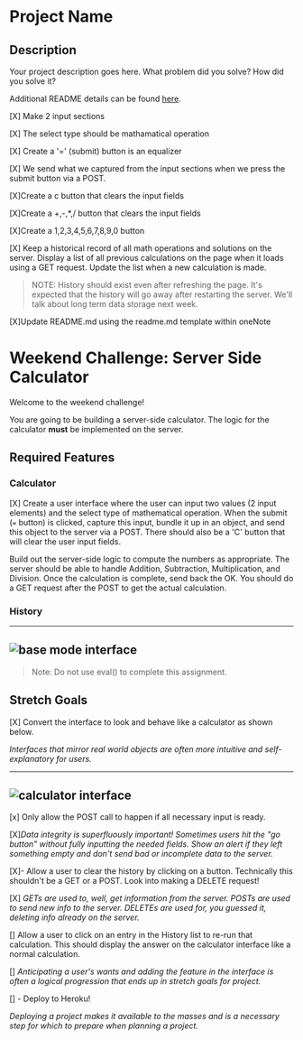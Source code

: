 # Project Name

## Description

Your project description goes here. What problem did you solve? How did you solve it?

Additional README details can be found [here](https://github.com/PrimeAcademy/readme-template/blob/master/README.md).

[X] Make 2 input sections

[X] The select type should be
mathamatical operation

[X] Create a '=' (submit) button is an equalizer

[X] We send what we captured from the input sections when we press
the submit button via a POST.

[X]Create a c button that clears the input fields

[X]Create a +,-,\*,/ button that clears the input fields

[X]Create a 1,2,3,4,5,6,7,8,9,0 button

[X] Keep a historical record of all math operations and solutions on the server. Display a list of all previous calculations on the page when it loads using a GET request. Update the list when a new calculation is made.

> NOTE: History should exist even after refreshing the page. It's expected that the history will go away after restarting the server. We'll talk about long term data storage next week.

[X]Update README.md using the readme.md template within oneNote

# Weekend Challenge: Server Side Calculator

Welcome to the weekend challenge!

You are going to be building a server-side calculator. The logic for the calculator **must** be implemented on the server.

## Required Features

### Calculator

[X] Create a user interface where the user can input two values (2 input elements) and the select type of mathematical operation.
When the submit (`=` button) is clicked, capture this input, bundle it up in an object, and send this object to the server via a POST. There should also be a 'C' button that will clear the user input fields.

Build out the server-side logic to compute the numbers as appropriate. The server should be able to handle Addition, Subtraction, Multiplication, and Division. Once the calculation is complete, send back the OK. You should do a GET request after the POST to get the actual calculation.

### History

---

## ![base mode interface](images/baseMode.png)

> Note: Do not use eval() to complete this assignment.

## Stretch Goals

[X] Convert the interface to look and behave like a calculator as shown below.

  _Interfaces that mirror real world objects are often more intuitive and self-explanatory for users._

---

## ![calculator interface](images/stretchGoal_interface.gif)

[x] Only allow the POST call to happen if all necessary input is ready.

[X]_Data integrity is superfluously important! Sometimes users hit the "go button" without fully inputting the needed fields. Show an alert if they left something empty and don't send bad or incomplete data to the server._

[X]- Allow a user to clear the history by clicking on a button. Technically this shouldn't be a GET or a POST. Look into making a DELETE request!

 [X] _GETs are used to, well, get information from the server. POSTs are used to send new info to the server. DELETEs are used for, you guessed it, deleting info already on the server._

[] Allow a user to click on an entry in the History list to re-run that calculation. This should display the answer on the calculator interface like a normal calculation.

 [] _Anticipating a user's wants and adding the feature in the interface is often a logical progression that ends up in stretch goals for project._

[] -  Deploy to Heroku!

  _Deploying a project makes it available to the masses and is a necessary step for which to prepare when planning a project._
